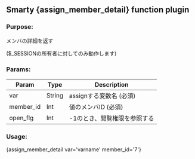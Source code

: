 ## Smarty {assign_member_detail} function plugin

### Purpose:
メンバの詳細を返す

($_SESSIONの所有者に対してのみ動作します)

### Params:
Param | Type | Description
--- | --- | ---
var | String | assignする変数名 (必須)
member_id | Int | 値のメンバID (必須)
open_flg | Int | -1のとき、閲覧権限を参照する

### Usage:
{assign_member_detail var='varname' member_id='7'}
